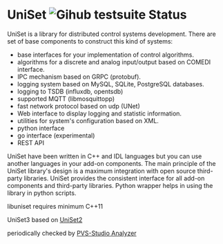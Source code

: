 UniSet ![Gihub testsuite Status](https://github.com/Etersoft/uniset3/actions/workflows/testsuite.yml/badge.svg)
======

UniSet is a library for distributed control systems development.
There are set of base components to construct this kind of systems:
* base interfaces for your implementation of control algorithms.
* algorithms for a discrete and analog input/output based on COMEDI interface.
* IPC mechanism based on GRPC (protobuf).
* logging system based on MySQL, SQLite, PostgreSQL databases.
* logging to TSDB (influxdb, opentsdb)
* supported MQTT (libmosquittopp)
* fast network protocol based on udp (UNet)
* Web interface to display logging and statistic information.
* utilities for system's configuration based on XML.
* python interface
* go interface (experimental)
* REST API

UniSet have been written in C++ and IDL languages but you can use another languages in your
add-on components. The main principle of the UniSet library's design is a maximum integration
with open source third-party libraries. UniSet provides the consistent interface for all
add-on components and third-party libraries. Python wrapper helps in using the library
in python scripts.

libuniset requires minimum C++11

UniSet3 based on [UniSet2](https://github.com/Etersoft/uniset2)

periodically checked by [PVS-Studio Analyzer](https://www.viva64.com/en/pvs-studio/)
